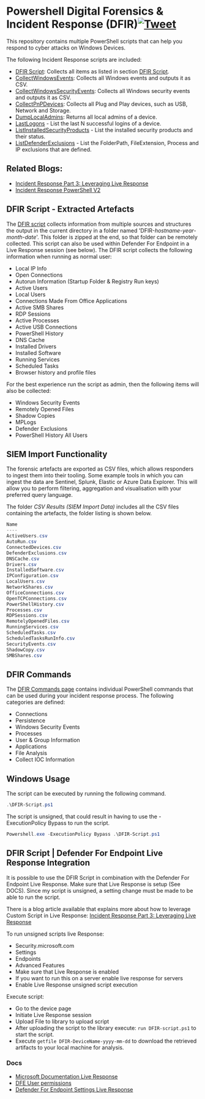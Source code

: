 # Powershell Digital Forensics & Incident Response (DFIR)[![Tweet](https://img.shields.io/twitter/url/http/shields.io.svg?style=social)](https://twitter.com/intent/tweet?text=Powershell%20DFIR!&url=https://github.com/Bert-JanP/Incident-Response-Powershell)

This repository contains multiple PowerShell scripts that can help you respond to cyber attacks on Windows Devices.

The following Incident Response scripts are included:
- [DFIR Script](./DFIR-Script.ps1): Collects all items as listed in section [DFIR Script](#dfir-script---extracted-artefacts).
- [CollectWindowsEvents](./Scripts/CollectWindowsEvents.ps1): Collects all Windows events and outputs it as CSV.
- [CollectWindowsSecurityEvents](./Scripts/CollectWindowsSecurityEvents.ps1): Collects all Windows security events and outputs it as CSV.
- [CollectPnPDevices](./Scripts/CollectPnPDevices.ps1): Collects all Plug and Play devices, such as USB, Network and Storage.
- [DumpLocalAdmins](./Scripts/DumpLocalAdmins.ps1): Returns all local admins of a device.
- [LastLogons](./Scripts/LastLogons.ps1) - List the last N successful logins of a device.
- [ListInstalledSecurityProducts](./Scripts/ListInstalledSecurityProducts.ps1) - List the installed security products and their status.
- [ListDefenderExclusions](./Scripts/ListDefenderExclusions.ps1) - List the FolderPath, FileExtension, Process and IP exclusions that are defined.

## Related Blogs:
- [Incident Response Part 3: Leveraging Live Response](https://kqlquery.com/posts/leveraging-live-response/)
- [Incident Response PowerShell V2](https://kqlquery.com/posts/incident-response-powershell-v2/)

## DFIR Script - Extracted Artefacts
The [DFIR script](./DFIR-Script.ps1) collects information from multiple sources and structures the output in the current directory in a folder named 'DFIR-_hostname_-_year_-_month_-_date_'. This folder is zipped at the end, so that folder can be remotely collected. This script can also be used within Defender For Endpoint in a Live Response session (see below). The DFIR script collects the following information when running as normal user:
- Local IP Info
- Open Connections
- Autorun Information (Startup Folder & Registry Run keys)
- Active Users
- Local Users
- Connections Made From Office Applications
- Active SMB Shares
- RDP Sessions
- Active Processes
- Active USB Connections
- PowerShell History
- DNS Cache
- Installed Drivers
- Installed Software
- Running Services
- Scheduled Tasks
- Browser history and profile files

For the best experience run the script as admin, then the following items will also be collected:
- Windows Security Events
- Remotely Opened Files
- Shadow Copies
- MPLogs
- Defender Exclusions
- PowerShell History All Users

## SIEM Import Functionality
The forensic artefacts are exported as CSV files, which allows responders to ingest them into their tooling. Some example tools in which you can ingest the data are Sentinel, Splunk, Elastic or Azure Data Explorer. This will allow you to perform filtering, aggregation and visualisation with your preferred query language. 

The folder *CSV Results (SIEM Import Data)* includes all the CSV files containing the artefacts, the folder listing is shown below.

```PowerShell
Name
----
ActiveUsers.csv
AutoRun.csv
ConnectedDevices.csv
DefenderExclusions.csv
DNSCache.csv
Drivers.csv
InstalledSoftware.csv
IPConfiguration.csv
LocalUsers.csv
NetworkShares.csv
OfficeConnections.csv
OpenTCPConnections.csv
PowerShellHistory.csv
Processes.csv
RDPSessions.csv
RemotelyOpenedFiles.csv
RunningServices.csv
ScheduledTasks.csv
ScheduledTasksRunInfo.csv
SecurityEvents.csv
ShadowCopy.csv
SMBShares.csv
```

## DFIR Commands
The [DFIR Commands page](./DFIR-Commands.md) contains individual PowerShell commands that can be used during your incident response process. The following categories are defined:
- Connections
- Persistence
- Windows Security Events
- Processes
- User & Group Information
- Applications
- File Analysis
- Collect IOC Information

## Windows Usage

The script can be executed by running the following command.
```PowerShell
.\DFIR-Script.ps1
```

The script is unsigned, that could result in having to use the -ExecutionPolicy Bypass to run the script.
```PowerShell
Powershell.exe -ExecutionPolicy Bypass .\DFIR-Script.ps1
```

## DFIR Script | Defender For Endpoint Live Response Integration
It is possible to use the DFIR Script in combination with the Defender For Endpoint Live Response. Make sure that Live Response is setup (See DOCS). Since my script is unsigned, a setting change must be made to be able to run the script.

There is a blog article available that explains more about how to leverage Custom Script in Live Response: [Incident Response Part 3: Leveraging Live Response](https://kqlquery.com/posts/leveraging-live-response/)

To run unsigned scripts live Response:
- Security.microsoft.com
- Settings
- Endpoints
- Advanced Features
- Make sure that Live Response is enabled
- If you want to run this on a server enable live response for servers
- Enable Live Response unsigned script execution

Execute script:
- Go to the device page
- Initiate Live Response session
- Upload File to library to upload script
- After uploading the script to the library execute: ```run DFIR-script.ps1``` to start the script.
- Execute ```getfile DFIR-DeviceName-yyyy-mm-dd``` to download the retrieved artifacts to your local machine for analysis.

### Docs
- [Microsoft Documentation Live Response](https://docs.microsoft.com/en-us/microsoft-365/security/defender-endpoint/live-response?view=o365-worldwide)
- [DFE User permissions](https://docs.microsoft.com/en-us/microsoft-365/security/defender-endpoint/user-roles?view=o365-worldwide)
- [Defender For Endpoint Settings Live Response](https://docs.microsoft.com/en-us/microsoft-365/security/defender-endpoint/advanced-features?view=o365-worldwide#live-response)


